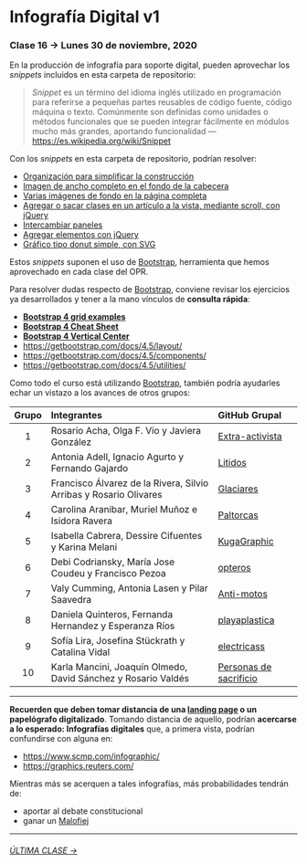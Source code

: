 # Infografía Digital v1

### Clase 16 → Lunes 30 de noviembre, 2020

En la producción de infografía para soporte digital, pueden aprovechar los *snippets* incluidos en esta carpeta de repositorio: 

> *Snippet* es un término del idioma inglés utilizado en programación para referirse a pequeñas partes reusables de código fuente, código máquina o texto. Comúnmente son definidas como unidades o métodos funcionales que se pueden integrar fácilmente en módulos mucho más grandes, aportando funcionalidad — https://es.wikipedia.org/wiki/Snippet

Con los *snippets* en esta carpeta de repositorio, podrían resolver: 

- [Organización para simplificar la construcción](https://profesorfaco.github.io/dno075-2020/clase-16/snippets/organizacion.html)
- [Imagen de ancho completo en el fondo de la cabecera](https://profesorfaco.github.io/dno075-2020/clase-16/snippets/encabezado.html)
- [Varias imágenes de fondo en la página completa](https://profesorfaco.github.io/dno075-2020/clase-16/snippets/imagenes_de_fondo.html)
- [Agregar o sacar clases en un artículo a la vista, mediante scroll, con jQuery](https://profesorfaco.github.io/dno075-2020/clase-16/snippets/viendo_un_article.html)
- [Intercambiar paneles](https://profesorfaco.github.io/dno075-2020/clase-16/snippets/intercambiar_paneles.html)
- [Agregar elementos con jQuery](https://profesorfaco.github.io/dno075-2020/clase-16/snippets/agregar_elementos.html)
- [Gráfico tipo donut simple, con SVG](https://profesorfaco.github.io/dno075-2020/clase-16/snippets/grafico_donut_simple.html)

Estos *snippets* suponen el uso de [Bootstrap](https://getbootstrap.com/), herramienta que hemos aprovechado en cada clase del OPR. 

Para resolver dudas respecto de [Bootstrap](https://getbootstrap.com/), conviene revisar los ejercicios ya desarrollados y tener a la mano vínculos de **consulta rápida**:

- **[Bootstrap 4 grid examples](https://getbootstrap.com/docs/4.5/examples/grid/)**
- **[Bootstrap 4 Cheat Sheet](https://hackerthemes.com/bootstrap-cheatsheet/)**
- **[Bootstrap 4 Vertical Center](https://medium.com/wdstack/bootstrap-4-vertical-center-1211448a2eff)**
- https://getbootstrap.com/docs/4.5/layout/
- https://getbootstrap.com/docs/4.5/components/
- https://getbootstrap.com/docs/4.5/utilities/

Como todo el curso está utilizando [Bootstrap](https://getbootstrap.com/), también podría ayudarles echar un vistazo a los avances de otros grupos:

| Grupo | Integrantes | GitHub Grupal    | 
|:-----:|:---------|:-------|
| 1 | Rosario Acha, Olga F. Vio y Javiera González | [Extra-activista](https://github.com/extra-activista/) |
| 2 | Antonia Adell, Ignacio Agurto y Fernando Gajardo | [Litidos](https://github.com/Litidos/) |
| 3 | Francisco Álvarez de la Rivera, Silvio Arribas y Rosario Olivares | [Glaciares](https://github.com/Glaciares-en-peligro/) |
| 4 | Carolina Aranibar, Muriel Muñoz e Isidora Ravera | [Paltorcas](https://github.com/Paltorcas/) |
| 5 | Isabella Cabrera, Dessire Cifuentes y	Karina Melani | [KugaGraphic](https://github.com/KugaGraphic/) |
| 6 | Debi Codriansky, María Jose Coudeu y Francisco Pezoa | [opteros](https://github.com/opteros/) |
| 7 | Valy Cumming, Antonia Lasen y Pilar Saavedra | [Anti-motos](https://github.com/anti-motos/) |
| 8 | Daniela Quinteros, Fernanda Hernandez y Esperanza Ríos | [playaplastica](https://github.com/playaplastica/) |
| 9 | Sofía Lira, Josefina Stückrath y Catalina Vidal | [electricass](https://github.com/electricass/) |
| 10 | Karla Mancini, Joaquín Olmedo, David Sánchez y Rosario Valdés | [Personas de sacrificio](https://github.com/Personas-de-sacrificio/) |

- - - - - - - - - - - 

**Recuerden que deben tomar distancia de una [landing page](https://startbootstrap.com/themes/landing-pages) o un papelógrafo digitalizado**. Tomando distancia de aquello, podrían **acercarse a lo esperado: Infografías digitales** que, a primera vista, podrían confundirse con alguna en:

- https://www.scmp.com/infographic/
- https://graphics.reuters.com/

Mientras más se acerquen a tales infografías, más probabilidades tendrán de:

- aportar al debate constitucional
- ganar un [Malofiej](https://www.malofiejgraphics.com/awards#categories)

- - - - - - - - - - - 

###### [ÚLTIMA CLASE →](https://github.com/profesorfaco/dno075-2020/tree/gh-pages/clase-17)
